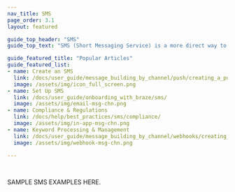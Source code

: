 ```yaml
---
nav_title: SMS
page_order: 3.1
layout: featured

guide_top_header: "SMS"
guide_top_text: "SMS (Short Messaging Service) is a more direct way to reach your users and customers than most other messaging channels, as it utilizes their personal phone number to reach them. Check out the topics below to get started with Braze SMS!"

guide_featured_title: "Popular Articles"
guide_featured_list:
- name: Create an SMS
  link: /docs/user_guide/message_building_by_channel/push/creating_a_push_message/
  image: /assets/img/icon_full_screen.png
- name: Set Up SMS
  link: /docs/user_guide/onboarding_with_braze/sms/
  image: /assets/img/email-msg-chn.png
- name: Compliance & Regulations
  link: /docs/help/best_practices/sms/compliance/
  image: /assets/img/in-app-msg-chn.png
- name: Keyword Processing & Management
  link: /docs/user_guide/message_building_by_channel/webhooks/creating_a_webhook/
  image: /assets/img/webhook-msg-chn.png

---
```


<br>

SAMPLE SMS EXAMPLES HERE.

<br>
